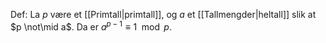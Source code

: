 Def:
La $p$ være et [[Primtall|primtall]], og $a$ et [[Tallmengder|heltall]] slik at $p \not\mid a$. Da er $a^{p−1} \equiv 1 \mod p$.
